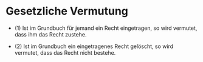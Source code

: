 # Gesetzliche Vermutung

- (1) Ist im Grundbuch für jemand ein Recht eingetragen, so wird vermutet, dass ihm das Recht zustehe.

- (2) Ist im Grundbuch ein eingetragenes Recht gelöscht, so wird vermutet, dass das Recht nicht bestehe.


